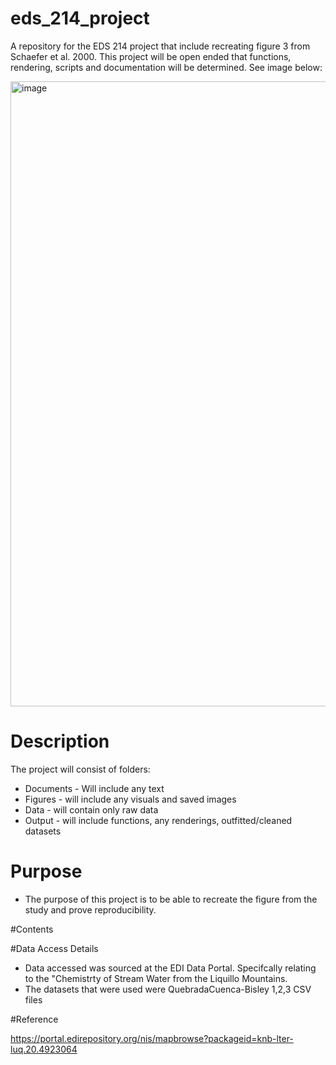 # eds_214_project
A repository for the EDS 214 project that include recreating figure 3 from Schaefer et al. 2000. This project will be open ended that functions, rendering, scripts and documentation will be determined. See image below:

<img width="700" height="1000" alt="image" src="https://github.com/user-attachments/assets/ea634bda-fc23-4263-8b63-ce28e4c3ce61" />

# Description
The project will consist of folders:
- Documents - Will include any text
- Figures - will include any visuals and saved images
- Data - will contain only raw data
- Output - will include functions, any renderings, outfitted/cleaned datasets

# Purpose
- The purpose of this project is to be able to recreate the figure from the study and prove reproducibility.

#Contents

#Data Access Details
- Data accessed was sourced at the EDI Data Portal. Specifcally relating to the "Chemistrty of Stream Water from the Liquillo Mountains.
- The datasets that were used were QuebradaCuenca-Bisley 1,2,3 CSV files

#Reference

https://portal.edirepository.org/nis/mapbrowse?packageid=knb-lter-luq.20.4923064
